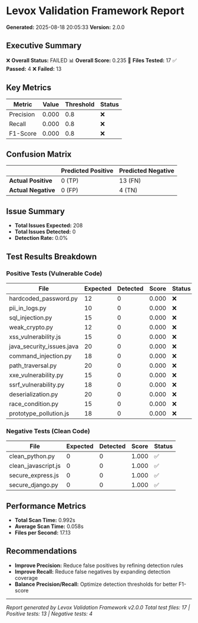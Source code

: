 # Levox Validation Framework Report
**Generated:** 2025-08-18 20:05:33
**Version:** 2.0.0

## Executive Summary

❌ **Overall Status:** FAILED
📊 **Overall Score:** 0.235
📁 **Files Tested:** 17
✅ **Passed:** 4
❌ **Failed:** 13

## Key Metrics

| Metric | Value | Threshold | Status |
|--------|-------|-----------|--------|
| Precision | 0.000 | 0.8 | ❌ |
| Recall | 0.000 | 0.8 | ❌ |
| F1-Score | 0.000 | 0.8 | ❌ |

## Confusion Matrix

| | Predicted Positive | Predicted Negative |
|-------------------|---------------------|---------------------|
| **Actual Positive** | 0 (TP) | 13 (FN) |
| **Actual Negative** | 0 (FP) | 4 (TN) |

## Issue Summary

- **Total Issues Expected:** 208
- **Total Issues Detected:** 0
- **Detection Rate:** 0.0%

## Test Results Breakdown

### Positive Tests (Vulnerable Code)

| File | Expected | Detected | Score | Status |
|------|----------|----------|-------|--------|
| hardcoded_password.py | 12 | 0 | 0.000 | ❌ |
| pii_in_logs.py | 10 | 0 | 0.000 | ❌ |
| sql_injection.py | 15 | 0 | 0.000 | ❌ |
| weak_crypto.py | 12 | 0 | 0.000 | ❌ |
| xss_vulnerability.js | 15 | 0 | 0.000 | ❌ |
| java_security_issues.java | 20 | 0 | 0.000 | ❌ |
| command_injection.py | 18 | 0 | 0.000 | ❌ |
| path_traversal.py | 20 | 0 | 0.000 | ❌ |
| xxe_vulnerability.py | 15 | 0 | 0.000 | ❌ |
| ssrf_vulnerability.py | 18 | 0 | 0.000 | ❌ |
| deserialization.py | 20 | 0 | 0.000 | ❌ |
| race_condition.py | 15 | 0 | 0.000 | ❌ |
| prototype_pollution.js | 18 | 0 | 0.000 | ❌ |

### Negative Tests (Clean Code)

| File | Expected | Detected | Score | Status |
|------|----------|----------|-------|--------|
| clean_python.py | 0 | 0 | 1.000 | ✅ |
| clean_javascript.js | 0 | 0 | 1.000 | ✅ |
| secure_express.js | 0 | 0 | 1.000 | ✅ |
| secure_django.py | 0 | 0 | 1.000 | ✅ |

## Performance Metrics

- **Total Scan Time:** 0.992s
- **Average Scan Time:** 0.058s
- **Files per Second:** 17.13

## Recommendations

- **Improve Precision:** Reduce false positives by refining detection rules
- **Improve Recall:** Reduce false negatives by expanding detection coverage
- **Balance Precision/Recall:** Optimize detection thresholds for better F1-score

---
*Report generated by Levox Validation Framework v2.0.0*
*Total test files: 17 | Positive tests: 13 | Negative tests: 4*